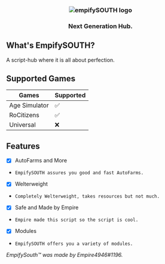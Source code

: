 <h3 align="center"><img src="https://user-images.githubusercontent.com/104152235/187710878-cbc40030-afc4-4ee7-bc04-242c46cecba1.png" alt="empifySOUTH logo"></h3>
<h3 align="center">Next Generation Hub.</h3>

## What's EmpifySOUTH?
A script-hub where it is all about perfection.

## Supported Games


| Games   | Supported          |
| ------- | ------------------ |
| Age Simulator  | :white_check_mark: |
| RoCitizens | :white_check_mark: |
| Universal  | :x:                |



## Features
- [x] AutoFarms and More
- `EmpifySOUTH assures you good and fast AutoFarms. `
- [x] Welterweight
- `Completely Welterweight, takes resources but not much.`
- [x] Safe and Made by Empire
- `Empire made this script so the script is cool.`
- [x] Modules
- `EmpifySOUTH offers you a variety of modules.`





_EmpifySouth™️ was made by Empire4946#1196._
